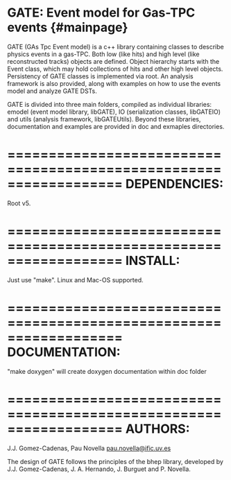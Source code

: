 GATE: Event model for Gas-TPC events        {#mainpage}
==================================================================

GATE (GAs Tpc Event model) is a c++ library containing classes to describe physics events in a gas-TPC. Both low (like hits) and high level (like reconstructed tracks) objects are defined. Object hierarchy starts with the Event class, which may hold collections of hits and other high level objects.
Persistency of GATE classes is implemented via root. An analysis framework is also provided, along with examples on how to use the events model and analyze GATE DSTs. 

GATE is divided into three main folders, compiled as individual libraries: emodel (event model library, libGATE), IO (serialization classes, libGATEIO) and utils (analysis framework, libGATEUtils). Beyond these libraries, documentation and examples are provided in doc and exmaples directories. 


==================================================================
DEPENDENCIES:
==================================================================

Root v5.

==================================================================
INSTALL:
==================================================================

Just use "make". Linux and Mac-OS supported. 

==================================================================
DOCUMENTATION:
==================================================================

"make doxygen" will create doxygen documentation within doc folder

==================================================================
AUTHORS:
==================================================================
 
J.J. Gomez-Cadenas, Pau Novella <pau.novella@ific.uv.es>

The design of GATE follows the principles of the bhep library, developed by J.J. Gomez-Cadenas, J. A. Hernando, J. Burguet and P. Novella.